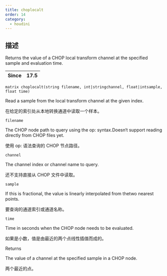 ```yaml
---
title: choplocalt
order: 14
category:
  - houdini
---
```

    
## 描述

Returns the value of a CHOP local transform channel at the specified sample
and evaluation time.

| Since | 17.5 |
| ----- | ---- |

`matrix choplocalt(string filename, int|stringchannel, float|intsample, float time)`

Read a sample from the local transform channel at the given index.

在给定的索引处从本地转换通道中读取一个样本。

`filename`

The CHOP node path to query using the op: syntax.Doesn‘t support reading
directly from CHOP files yet.

使用 op: 语法查询的 CHOP 节点路径。

`channel`

The channel index or channel name to query.

还不支持直接从 CHOP 文件中读取。

`sample`

If this is fractional, the value is linearly interpolated from thetwo nearest
points.

要查询的通道索引或通道名称。

`time`

Time in seconds when the CHOP node needs to be evaluated.

如果是小数，值是由最近的两个点线性插值而成的。

Returns

The value of a channel at the specified sample in a CHOP node.

两个最近的点。
